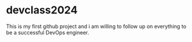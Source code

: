 # devclass2024


This is my first github project and i am willing to follow up on everything to be a successful DevOps engineer.
